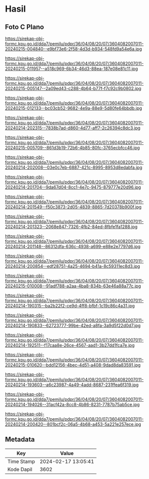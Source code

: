 # Hasil

## Foto C Plano

https://sirekap-obj-formc.kpu.go.id/dda7/pemilu/pdpr/36/04/08/20/07/3604082007011-20240215-004840--e9bf73e6-2f58-4d3d-b934-548fd9a54e6a.jpg

https://sirekap-obj-formc.kpu.go.id/dda7/pemilu/pdpr/36/04/08/20/07/3604082007011-20240215-011957--a518c969-6b34-46d3-88ea-187e08e81c11.jpg

https://sirekap-obj-formc.kpu.go.id/dda7/pemilu/pdpr/36/04/08/20/07/3604082007011-20240215-005147--2a09ed43-c288-4b64-b77f-f7c92c9b0802.jpg

https://sirekap-obj-formc.kpu.go.id/dda7/pemilu/pdpr/36/04/08/20/07/3604082007011-20240215-012133--bc03cb52-9682-4e9a-88e9-5d80fe64bbdb.jpg

https://sirekap-obj-formc.kpu.go.id/dda7/pemilu/pdpr/36/04/08/20/07/3604082007011-20240214-202315--7838b7ad-d860-4d77-aff7-2c26394c8dc3.jpg

https://sirekap-obj-formc.kpu.go.id/dda7/pemilu/pdpr/36/04/08/20/07/3604082007011-20240215-005709--861d3b19-72b6-4b85-80fc-3765ecbfcc46.jpg

https://sirekap-obj-formc.kpu.go.id/dda7/pemilu/pdpr/36/04/08/20/07/3604082007011-20240214-202008--03e0c7eb-6887-421c-8995-8953d8edabfa.jpg

https://sirekap-obj-formc.kpu.go.id/dda7/pemilu/pdpr/36/04/08/20/07/3604082007011-20240214-201704--9da67d04-8cc1-4e7c-9475-879777e20d96.jpg

https://sirekap-obj-formc.kpu.go.id/dda7/pemilu/pdpr/36/04/08/20/07/3604082007011-20240214-201549--f50c3873-2d05-4839-8865-7d20378b900f.jpg

https://sirekap-obj-formc.kpu.go.id/dda7/pemilu/pdpr/36/04/08/20/07/3604082007011-20240214-201323--2068e847-7326-4fb2-84ed-8fbfe1fa1288.jpg

https://sirekap-obj-formc.kpu.go.id/dda7/pemilu/pdpr/36/04/08/20/07/3604082007011-20240214-201148--86312dfa-636c-4938-a699-e88e2e7797d6.jpg

https://sirekap-obj-formc.kpu.go.id/dda7/pemilu/pdpr/36/04/08/20/07/3604082007011-20240214-200854--edf28751-4a25-4694-b41a-8c59311ec8d3.jpg

https://sirekap-obj-formc.kpu.go.id/dda7/pemilu/pdpr/36/04/08/20/07/3604082007011-20240215-010008--91adf788-a2aa-4ba8-834b-63e46a88a77c.jpg

https://sirekap-obj-formc.kpu.go.id/dda7/pemilu/pdpr/36/04/08/20/07/3604082007011-20240214-190315--ba2b22f2-ce9d-4ff8-bfbf-1c19c86c4a31.jpg

https://sirekap-obj-formc.kpu.go.id/dda7/pemilu/pdpr/36/04/08/20/07/3604082007011-20240214-190833--62723777-99be-42ed-a8fa-3a9d5f22d0d7.jpg

https://sirekap-obj-formc.kpu.go.id/dda7/pemilu/pdpr/36/04/08/20/07/3604082007011-20240214-192511--f17caa8e-26ce-4567-aad1-3b27dd1fca7e.jpg

https://sirekap-obj-formc.kpu.go.id/dda7/pemilu/pdpr/36/04/08/20/07/3604082007011-20240215-010620--bdd12156-4bec-4d51-a408-9dad8da83591.jpg

https://sirekap-obj-formc.kpu.go.id/dda7/pemilu/pdpr/36/04/08/20/07/3604082007011-20240214-193603--a6c23987-4a49-4add-8687-231ffea6f319.jpg

https://sirekap-obj-formc.kpu.go.id/dda7/pemilu/pdpr/36/04/08/20/07/3604082007011-20240214-194026--31acf42a-8cc8-4b86-8231-7787b75ab5ce.jpg

https://sirekap-obj-formc.kpu.go.id/dda7/pemilu/pdpr/36/04/08/20/07/3604082007011-20240214-200420--801bcf2c-06a5-4b68-a453-5a221e257ece.jpg


## Metadata

| Key        | Value               |
| ---------- | ------------------- |
| Time Stamp | 2024-02-17 13:05:41 |
| Kode Dapil | 3602                |



